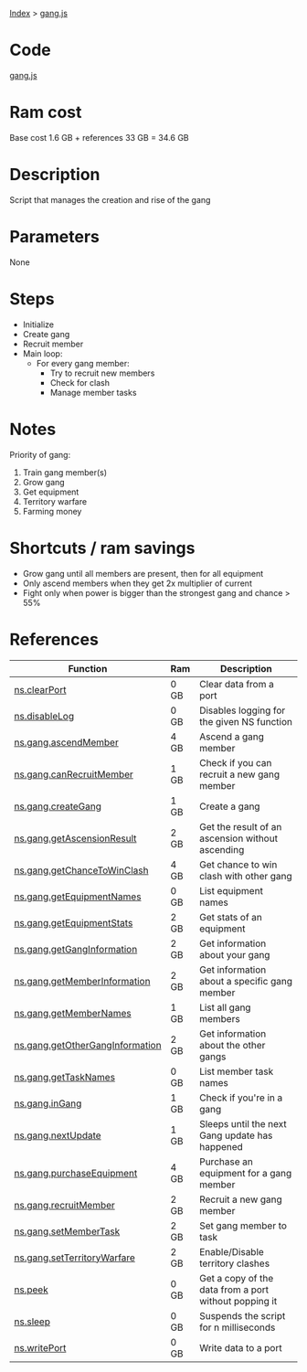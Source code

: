 [Index](./index.md) > [gang.js](./gang.md)

# Code
[gang.js](/scripts/gang.js)

# Ram cost
Base cost 1.6 GB + references 33 GB = 34.6 GB

# Description
Script that manages the creation and rise of the gang

# Parameters
None

# Steps
* Initialize
* Create gang
* Recruit member
* Main loop:
  * For every gang member:
    * Try to recruit new members
    * Check for clash
    * Manage member tasks

# Notes
Priority of gang:
1. Train gang member(s)
2. Grow gang
3. Get equipment
4. Territory warfare
5. Farming money

# Shortcuts / ram savings
* Grow gang until all members are present, then for all equipment
* Only ascend members when they get 2x multiplier of current
* Fight only when power is bigger than the strongest gang and chance > 55%

# References
| Function | Ram | Description |
|  --- | --- | --- |
| [ns.clearPort](https://github.com/bitburner-official/bitburner-src/blob/dev/markdown/bitburner.ns.clearport.md) | 0 GB | Clear data from a port |
| [ns.disableLog](https://github.com/bitburner-official/bitburner-src/blob/dev/markdown/bitburner.ns.disablelog.md) | 0 GB | Disables logging for the given NS function |
| [ns.gang.ascendMember](https://github.com/bitburner-official/bitburner-src/blob/dev/markdown/bitburner.gang.ascendmember.md) | 4 GB | Ascend a gang member |
| [ns.gang.canRecruitMember](https://github.com/bitburner-official/bitburner-src/blob/dev/markdown/bitburner.gang.canrecruitmember.md) | 1 GB | Check if you can recruit a new gang member |
| [ns.gang.createGang](https://github.com/bitburner-official/bitburner-src/blob/dev/markdown/bitburner.gang.creategang.md) | 1 GB | Create a gang |
| [ns.gang.getAscensionResult](https://github.com/bitburner-official/bitburner-src/blob/dev/markdown/bitburner.gang.getascensionresult.md) | 2 GB | Get the result of an ascension without ascending |
| [ns.gang.getChanceToWinClash](https://github.com/bitburner-official/bitburner-src/blob/dev/markdown/bitburner.gang.getchancetowinclash.md) | 4 GB | Get chance to win clash with other gang |
| [ns.gang.getEquipmentNames](https://github.com/bitburner-official/bitburner-src/blob/dev/markdown/bitburner.gang.getequipmentnames.md) | 0 GB | List equipment names |
| [ns.gang.getEquipmentStats](https://github.com/bitburner-official/bitburner-src/blob/dev/markdown/bitburner.gang.getequipmentstats.md) | 2 GB | Get stats of an equipment |
| [ns.gang.getGangInformation](https://github.com/bitburner-official/bitburner-src/blob/dev/markdown/bitburner.gang.getganginformation.md) | 2 GB | Get information about your gang |
| [ns.gang.getMemberInformation](https://github.com/bitburner-official/bitburner-src/blob/dev/markdown/bitburner.gang.getmemberinformation.md) | 2 GB | Get information about a specific gang member |
| [ns.gang.getMemberNames](https://github.com/bitburner-official/bitburner-src/blob/dev/markdown/bitburner.gang.getmembernames.md) | 1 GB | List all gang members |
| [ns.gang.getOtherGangInformation](https://github.com/bitburner-official/bitburner-src/blob/dev/markdown/bitburner.gang.getotherganginformation.md) | 2 GB | Get information about the other gangs |
| [ns.gang.getTaskNames](https://github.com/bitburner-official/bitburner-src/blob/dev/markdown/bitburner.gang.gettasknames.md) | 0 GB | List member task names |
| [ns.gang.inGang](https://github.com/bitburner-official/bitburner-src/blob/dev/markdown/bitburner.gang.ingang.md) | 1 GB | Check if you're in a gang |
| [ns.gang.nextUpdate](https://github.com/bitburner-official/bitburner-src/blob/dev/markdown/bitburner.gang.nextupdate.md) | 1 GB | Sleeps until the next Gang update has happened |
| [ns.gang.purchaseEquipment](https://github.com/bitburner-official/bitburner-src/blob/dev/markdown/bitburner.gang.purchaseequipment.md) | 4 GB | Purchase an equipment for a gang member |
| [ns.gang.recruitMember](https://github.com/bitburner-official/bitburner-src/blob/dev/markdown/bitburner.gang.recruitmember.md) | 2 GB | Recruit a new gang member |
| [ns.gang.setMemberTask](https://github.com/bitburner-official/bitburner-src/blob/dev/markdown/bitburner.gang.setmembertask.md) | 2 GB | Set gang member to task |
| [ns.gang.setTerritoryWarfare](https://github.com/bitburner-official/bitburner-src/blob/dev/markdown/bitburner.gang.setterritorywarfare.md) | 2 GB | Enable/Disable territory clashes |
| [ns.peek](https://github.com/bitburner-official/bitburner-src/blob/dev/markdown/bitburner.ns.peek.md) | 0 GB | Get a copy of the data from a port without popping it |
| [ns.sleep](https://github.com/bitburner-official/bitburner-src/blob/dev/markdown/bitburner.ns.sleep.md) | 0 GB | Suspends the script for n milliseconds |
| [ns.writePort](https://github.com/bitburner-official/bitburner-src/blob/dev/markdown/bitburner.ns.writeport.md) | 0 GB | Write data to a port |
